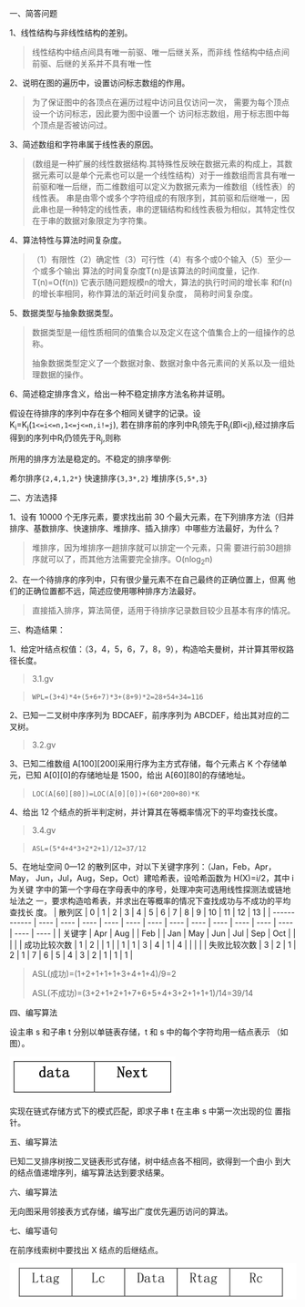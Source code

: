一、简答问题

1、线性结构与非线性结构的差别。

>线性结构中结点间具有唯一前驱、唯一后继关系，而非线
>性结构中结点间前驱、后继的关系并不具有唯一性

2、说明在图的遍历中，设置访问标志数组的作用。

>为了保证图中的各顶点在遍历过程中访问且仅访问一次，
>需要为每个顶点设一个访问标志，因此要为图中设置一个
>访问标志数组，用于标志图中每个顶点是否被访问过。

3、简述数组和字符串属于线性表的原因。

>(数组是一种扩展的线性数据结构.其特殊性反映在数据元素的构成上，其数据元素可以是单个元素也可以是一个线性结构）对于一维数组而言具有唯一前驱和唯一后继，而二维数组可以定义为数据元素为一维数组（线性表）的线性表。
>串是由零个或多个字符组成的有限序到，其前驱和后继唯一，因此串也是一种特定的线性表，串的逻辑结构和线性表极为相似，其特定性仅在于串的数据对象限定为字符集。

4、算法特性与算法时间复杂度。

>（1）有限性（2）确定性（3）可行性（4）有多个或0个输入（5）至少一个或多个输出
>算法的时间复杂度T(n)是该算法的时间度量，记作.
>T(n)=O(f(n))
>它表示随问题规模n的增大，算法的执行时间的增长率
>和f(n)的增长率相同，称作算法的渐近时间复杂度，
>简称时间复杂度。

5、数据类型与抽象数据类型。

> 数据类型是一组性质相同的值集合以及定义在这个值集合上的一组操作的总称。
>
> 抽象数据类型定义了一个数据对象、数据对象中各元素间的关系以及一组处理数据的操作。

6、简述稳定排序含义，给出一种不稳定排序方法名称并证明。

假设在待排序的序列中存在多个相同关键字的记录。设K<sub>i</sub>=K<sub>j</sub>(`1<=i<=n,1<=j<=n,i!=j`),
若在排序前的序列中R<sub>i</sub>领先于R<sub>j</sub>(即i<j),经过排序后得到的序列中R<sub>i</sub>仍领先于R<sub>j</sub>,则称

所用的排序方法是稳定的。不稳定的排序举例:

希尔排序`{2,4,1,2*}` 快速排序`{3,3*,2}` 堆排序`{5,5*,3}`

二、方法选择

1、设有 10000 个无序元素，要求找出前 30 个最大元素，在下列排序方法（归并
排序、基数排序、快速排序、堆排序、插入排序）中哪些方法最好，为什么？

>堆排序，因为堆排序一趟排序就可以排定一个元素，只需
>要进行前30趟排序就可以了，而其他方法需要完全排序。O(nlog<sub>2</sub>n)

2、在一个待排序的序列中，只有很少量元素不在自己最终的正确位置上，但离
他们的正确位置都不远，简述应使用哪种排序方法最好。

> 直接插入排序，算法简便，适用于待排序记录数目较少且基本有序的情况。

三、构造结果：

1、给定叶结点权值：（3，4，5，6，7，8，9），构造哈夫曼树，并计算其带权路
径长度。

>3.1.gv

>`WPL=(3+4)*4+(5+6+7)*3+(8+9)*2=28+54+34=116`

2、已知一二叉树中序序列为 BDCAEF，前序序列为 ABCDEF，给出其对应的二叉树。

>3.2.gv

3、已知二维数组 A[100][200]采用行序为主方式存储，每个元素占 K 个存储单
元，已知 A[0][0]的存储地址是 1500，给出 A[60][80]的存储地址。

>`LOC(A[60][80])=LOC(A[0][0])+(60*200+80)*K`

4、给出 12 个结点的折半判定树，并计算其在等概率情况下的平均查找长度。

>3.4.gv

>`ASL=(5*4+4*3+2*2+1)/12=37/12`

5、在地址空间 0—12 的散列区中，对以下关键字序列：（Jan，Feb，Apr，May，
Jun，Jul，Aug，Sep，Oct）建哈希表，设哈希函数为 H(X)=i/2，其中 i 为关键
字中的第一个字母在字母表中的序号，处理冲突可选用线性探测法或链地址法之
一，要求构造哈希表，并求出在等概率的情况下查找成功与不成功的平均查找长
度。
| 散列区       | 0    | 1    | 2    | 3    | 4    | 5    | 6    | 7    | 8    | 9    | 10   | 11   | 12   | 13   |
| ------------ | ---- | ---- | ---- | ---- | ---- | ---- | ---- | ---- | ---- | ---- | ---- | ---- | ---- | ---- |
| 关键字       | Apr  | Aug  |      | Feb  |      | Jan  | May  | Jun  | Jul  | Sep  | Oct  |      |      |      |
| 成功比较次数 | 1    | 2    |      | 1    |      | 1    | 1    | 3    | 4    | 1    | 4    |      |      |      |
| 失败比较次数 | 3    | 2    | 1    | 2    | 1    | 7    | 6    | 5    | 4    | 3    | 2    | 1    | 1    | 1    |

>ASL(成功)=(1+2+1+1+1+3+4+1+4)/9=2
>
>ASL(不成功)=(3+2+1+2+1+7+6+5+4+3+2+1+1+1)/14=39/14

四、编写算法

设主串 s 和子串 t 分别以单链表存储，t 和 s 中的每个字符均用一结点表示
（如图）。

![4.1](4.1.png)

实现在链式存储方式下的模式匹配，即求子串 t 在主串 s 中第一次出现的位
置指针。

五、编写算法

已知二叉排序树按二叉链表形式存储，树中结点各不相同，欲得到一个由小
到大的结点值递增序列，编写算法达到要求结果。

六、编写算法

无向图采用邻接表方式存储，编写出广度优先遍历访问的算法。

七、编写语句

在前序线索树中要找出 X 结点的后继结点。

![7.1](7.1.png)


